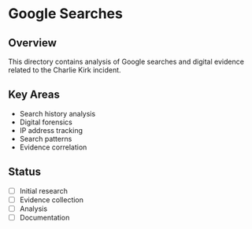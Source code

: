 # Google Searches

## Overview
This directory contains analysis of Google searches and digital evidence related to the Charlie Kirk incident.

## Key Areas
- Search history analysis
- Digital forensics
- IP address tracking
- Search patterns
- Evidence correlation

## Status
- [ ] Initial research
- [ ] Evidence collection
- [ ] Analysis
- [ ] Documentation
